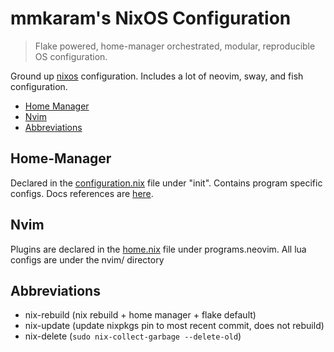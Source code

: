 # mmkaram's NixOS Configuration
> Flake powered, home-manager orchestrated, modular, reproducible OS configuration.

Ground up [nixos](https://www.nixos.org) configuration. Includes a lot of neovim, sway, and fish configuration.

<!-- TOC -->

- [Home Manager](#Home-Manager)
- [Nvim](#Nvim)
- [Abbreviations](#Abbreviations)

<!-- /TOC -->

## Home-Manager

Declared in the [configuration.nix](configuration.nix) file under "init". Contains program specific configs. Docs references are [here](https://home-manager-options.extranix.com).

## Nvim

Plugins are declared in the [home.nix](home.nix) file under programs.neovim. All lua configs are under the nvim/ directory

## Abbreviations
- nix-rebuild (nix rebuild + home manager + flake default)
- nix-update (update nixpkgs pin to most recent commit, does not rebuild)
- nix-delete (`sudo nix-collect-garbage --delete-old`)

